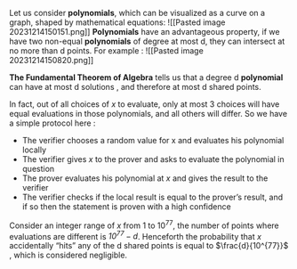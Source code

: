 Let us consider **polynomials**, which can be visualized as a curve on a graph, shaped by mathematical equations: 
![[Pasted image 20231214150151.png]] 
**Polynomials** have an advantageous property, if we have two non-equal **polynomials** of degree at most d, they can intersect at no more than d points. For example :
![[Pasted image 20231214150820.png]]   

**The Fundamental Theorem of Algebra** tells us that a degree d **polynomial** can have at most d solutions , and therefore at most d shared points.

In fact, out of all choices of *x* to evaluate, only at most 3 choices will have equal evaluations in those polynomials, and all others will differ. 
So we have a simple protocol here :
* The verifier chooses a random value for x and evaluates his polynomial locally 
* The verifier gives *x* to the prover and asks to evaluate the polynomial in question 
* The prover evaluates his polynomial at *x* and gives the result to the verifier 
* The verifier checks if the local result is equal to the prover’s result, and if so then the statement is proven with a high confidence

 Consider an integer range of *x* from 1 to $10^{77}$, the number of points where evaluations are different is *$10^{77}-d$*. Henceforth the probability that *x* accidentally “hits” any of the d shared points is equal to $\frac{d}{10^{77}}$ , which is considered negligible.
